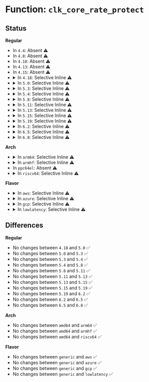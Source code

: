 # Function: <code>clk_core_rate_protect</code>

## Status
<b>Regular</b>
<ul>
<li>
In <code>4.4</code>: Absent ⚠️
</li>
<li>
In <code>4.8</code>: Absent ⚠️
</li>
<li>
In <code>4.10</code>: Absent ⚠️
</li>
<li>
In <code>4.13</code>: Absent ⚠️
</li>
<li>
In <code>4.15</code>: Absent ⚠️
</li>
<li>
<details>
<summary>In <code>4.18</code>: Selective Inline ⚠️</summary>

```c
void clk_core_rate_protect(struct clk_core *core);
```

**Collision:** Unique Static

**Inline:** Selective

**Transformation:** False

**Instances:**

```
In drivers/clk/clk.c (ffffffff815df9ed)
Location: drivers/clk/clk.c:619
Inline: True
Inline callers:
  - drivers/clk/clk.c:clk_set_phase
  - drivers/clk/clk.c:clk_set_rate_range
Direct callers:
  - drivers/clk/clk.c:clk_set_phase
  - drivers/clk/clk.c:clk_set_rate_range
```
**Symbols:**

```
ffffffff815df260-ffffffff815df2a4: clk_core_rate_protect (STB_LOCAL)
```
</details>
</li>
<li>
<details>
<summary>In <code>5.0</code>: Selective Inline ⚠️</summary>

```c
void clk_core_rate_protect(struct clk_core *core);
```

**Collision:** Unique Static

**Inline:** Selective

**Transformation:** False

**Instances:**

```
In drivers/clk/clk.c (ffffffff815f9926)
Location: drivers/clk/clk.c:617
Inline: True
Inline callers:
  - drivers/clk/clk.c:clk_set_duty_cycle
  - drivers/clk/clk.c:clk_set_phase
  - drivers/clk/clk.c:clk_set_rate_range
  - drivers/clk/clk.c:clk_core_prepare
Direct callers:
  - drivers/clk/clk.c:clk_set_duty_cycle
  - drivers/clk/clk.c:clk_set_phase
  - drivers/clk/clk.c:clk_set_rate_range
  - drivers/clk/clk.c:clk_core_prepare
```
**Symbols:**

```
ffffffff815f8b80-ffffffff815f8bc4: clk_core_rate_protect (STB_LOCAL)
```
</details>
</li>
<li>
<details>
<summary>In <code>5.3</code>: Selective Inline ⚠️</summary>

```c
void clk_core_rate_protect(struct clk_core *core);
```

**Collision:** Unique Static

**Inline:** Selective

**Transformation:** False

**Instances:**

```
In drivers/clk/clk.c (ffffffff8162bcd6)
Location: drivers/clk/clk.c:738
Inline: True
Inline callers:
  - drivers/clk/clk.c:clk_set_duty_cycle
  - drivers/clk/clk.c:clk_set_phase
  - drivers/clk/clk.c:clk_set_rate_range
  - drivers/clk/clk.c:clk_core_prepare
Direct callers:
  - drivers/clk/clk.c:clk_set_duty_cycle
  - drivers/clk/clk.c:clk_set_phase
  - drivers/clk/clk.c:clk_set_rate_range
  - drivers/clk/clk.c:clk_core_prepare
```
**Symbols:**

```
ffffffff8162adb0-ffffffff8162adf4: clk_core_rate_protect (STB_LOCAL)
```
</details>
</li>
<li>
<details>
<summary>In <code>5.4</code>: Selective Inline ⚠️</summary>

```c
void clk_core_rate_protect(struct clk_core *core);
```

**Collision:** Unique Static

**Inline:** Selective

**Transformation:** False

**Instances:**

```
In drivers/clk/clk.c (ffffffff8164efa6)
Location: drivers/clk/clk.c:746
Inline: True
Inline callers:
  - drivers/clk/clk.c:clk_set_duty_cycle
  - drivers/clk/clk.c:clk_set_phase
  - drivers/clk/clk.c:clk_set_rate_range
  - drivers/clk/clk.c:clk_core_prepare
Direct callers:
  - drivers/clk/clk.c:clk_set_duty_cycle
  - drivers/clk/clk.c:clk_set_phase
  - drivers/clk/clk.c:clk_set_rate_range
  - drivers/clk/clk.c:clk_core_prepare
```
**Symbols:**

```
ffffffff8164c860-ffffffff8164c8a4: clk_core_rate_protect (STB_LOCAL)
```
</details>
</li>
<li>
<details>
<summary>In <code>5.8</code>: Selective Inline ⚠️</summary>

```c
void clk_core_rate_protect(struct clk_core *core);
```

**Collision:** Unique Static

**Inline:** Selective

**Transformation:** False

**Instances:**

```
In drivers/clk/clk.c (ffffffff81701d60)
Location: drivers/clk/clk.c:750
Inline: True
Inline callers:
  - drivers/clk/clk.c:clk_set_duty_cycle
  - drivers/clk/clk.c:clk_set_duty_cycle
  - drivers/clk/clk.c:clk_set_duty_cycle
  - drivers/clk/clk.c:clk_set_duty_cycle
  - drivers/clk/clk.c:clk_set_duty_cycle
  - drivers/clk/clk.c:clk_set_duty_cycle
  - drivers/clk/clk.c:clk_set_phase
  - drivers/clk/clk.c:clk_set_phase
  - drivers/clk/clk.c:clk_set_phase
  - drivers/clk/clk.c:clk_set_phase
  - drivers/clk/clk.c:clk_set_phase
  - drivers/clk/clk.c:clk_set_phase
  - drivers/clk/clk.c:clk_set_rate_range
  - drivers/clk/clk.c:clk_set_rate_range
  - drivers/clk/clk.c:clk_set_rate_range
  - drivers/clk/clk.c:clk_set_rate_range
  - drivers/clk/clk.c:clk_set_rate_range
  - drivers/clk/clk.c:clk_set_rate_range
  - drivers/clk/clk.c:clk_core_prepare
  - drivers/clk/clk.c:clk_core_prepare
  - drivers/clk/clk.c:clk_core_prepare
  - drivers/clk/clk.c:clk_core_prepare
  - drivers/clk/clk.c:clk_core_prepare
Direct callers:
  - drivers/clk/clk.c:clk_set_duty_cycle
  - drivers/clk/clk.c:clk_set_phase
  - drivers/clk/clk.c:clk_set_rate_range
  - drivers/clk/clk.c:clk_core_prepare
```
**Symbols:**

```
ffffffff816fff90-ffffffff81700005: clk_core_rate_protect (STB_LOCAL)
```
</details>
</li>
<li>
<details>
<summary>In <code>5.11</code>: Selective Inline ⚠️</summary>

```c
void clk_core_rate_protect(struct clk_core *core);
```

**Collision:** Unique Static

**Inline:** Selective

**Transformation:** False

**Instances:**

```
In drivers/clk/clk.c (ffffffff8171f0a0)
Location: drivers/clk/clk.c:744
Inline: True
Inline callers:
  - drivers/clk/clk.c:clk_set_duty_cycle
  - drivers/clk/clk.c:clk_set_duty_cycle
  - drivers/clk/clk.c:clk_set_duty_cycle
  - drivers/clk/clk.c:clk_set_duty_cycle
  - drivers/clk/clk.c:clk_set_duty_cycle
  - drivers/clk/clk.c:clk_set_duty_cycle
  - drivers/clk/clk.c:clk_set_phase
  - drivers/clk/clk.c:clk_set_phase
  - drivers/clk/clk.c:clk_set_phase
  - drivers/clk/clk.c:clk_set_phase
  - drivers/clk/clk.c:clk_set_phase
  - drivers/clk/clk.c:clk_core_prepare
  - drivers/clk/clk.c:clk_core_prepare
  - drivers/clk/clk.c:clk_core_prepare
  - drivers/clk/clk.c:clk_core_prepare
  - drivers/clk/clk.c:clk_core_prepare
Direct callers:
  - drivers/clk/clk.c:clk_set_duty_cycle
  - drivers/clk/clk.c:clk_set_phase
  - drivers/clk/clk.c:clk_core_prepare
```
**Symbols:**

```
ffffffff8171d2b0-ffffffff8171d325: clk_core_rate_protect (STB_LOCAL)
```
</details>
</li>
<li>
<details>
<summary>In <code>5.13</code>: Selective Inline ⚠️</summary>

```c
void clk_core_rate_protect(struct clk_core *core);
```

**Collision:** Unique Static

**Inline:** Selective

**Transformation:** False

**Instances:**

```
In drivers/clk/clk.c (ffffffff816ffcf0)
Location: drivers/clk/clk.c:744
Inline: True
Inline callers:
  - drivers/clk/clk.c:clk_set_duty_cycle
  - drivers/clk/clk.c:clk_set_duty_cycle
  - drivers/clk/clk.c:clk_set_duty_cycle
  - drivers/clk/clk.c:clk_set_duty_cycle
  - drivers/clk/clk.c:clk_set_duty_cycle
  - drivers/clk/clk.c:clk_set_duty_cycle
  - drivers/clk/clk.c:clk_set_phase
  - drivers/clk/clk.c:clk_set_phase
  - drivers/clk/clk.c:clk_set_phase
  - drivers/clk/clk.c:clk_set_phase
  - drivers/clk/clk.c:clk_set_phase
  - drivers/clk/clk.c:clk_core_prepare
  - drivers/clk/clk.c:clk_core_prepare
  - drivers/clk/clk.c:clk_core_prepare
  - drivers/clk/clk.c:clk_core_prepare
  - drivers/clk/clk.c:clk_core_prepare
Direct callers:
  - drivers/clk/clk.c:clk_set_duty_cycle
  - drivers/clk/clk.c:clk_set_phase
  - drivers/clk/clk.c:clk_core_prepare
```
**Symbols:**

```
ffffffff816fe340-ffffffff816fe3b5: clk_core_rate_protect (STB_LOCAL)
```
</details>
</li>
<li>
<details>
<summary>In <code>5.15</code>: Selective Inline ⚠️</summary>

```c
void clk_core_rate_protect(struct clk_core *core);
```

**Collision:** Unique Static

**Inline:** Selective

**Transformation:** False

**Instances:**

```
In drivers/clk/clk.c (ffffffff8177a4f0)
Location: drivers/clk/clk.c:744
Inline: True
Inline callers:
  - drivers/clk/clk.c:clk_set_duty_cycle
  - drivers/clk/clk.c:clk_set_duty_cycle
  - drivers/clk/clk.c:clk_set_duty_cycle
  - drivers/clk/clk.c:clk_set_duty_cycle
  - drivers/clk/clk.c:clk_set_duty_cycle
  - drivers/clk/clk.c:clk_set_duty_cycle
  - drivers/clk/clk.c:clk_set_phase
  - drivers/clk/clk.c:clk_set_phase
  - drivers/clk/clk.c:clk_set_phase
  - drivers/clk/clk.c:clk_set_phase
  - drivers/clk/clk.c:clk_set_phase
  - drivers/clk/clk.c:clk_core_prepare
  - drivers/clk/clk.c:clk_core_prepare
  - drivers/clk/clk.c:clk_core_prepare
  - drivers/clk/clk.c:clk_core_prepare
  - drivers/clk/clk.c:clk_core_prepare
Direct callers:
  - drivers/clk/clk.c:clk_set_duty_cycle
  - drivers/clk/clk.c:clk_set_phase
  - drivers/clk/clk.c:clk_core_prepare
```
**Symbols:**

```
ffffffff81778b30-ffffffff81778ba5: clk_core_rate_protect (STB_LOCAL)
```
</details>
</li>
<li>
<details>
<summary>In <code>5.19</code>: Selective Inline ⚠️</summary>

```c
void clk_core_rate_protect(struct clk_core *core);
```

**Collision:** Unique Static

**Inline:** Selective

**Transformation:** False

**Instances:**

```
In drivers/clk/clk.c (ffffffff818b0b74)
Location: drivers/clk/clk.c:756
Inline: True
Inline callers:
  - drivers/clk/clk.c:clk_set_duty_cycle
  - drivers/clk/clk.c:clk_set_duty_cycle
  - drivers/clk/clk.c:clk_set_duty_cycle
  - drivers/clk/clk.c:clk_set_duty_cycle
  - drivers/clk/clk.c:clk_set_duty_cycle
  - drivers/clk/clk.c:clk_set_duty_cycle
  - drivers/clk/clk.c:clk_set_phase
  - drivers/clk/clk.c:clk_set_phase
  - drivers/clk/clk.c:clk_set_phase
  - drivers/clk/clk.c:clk_set_phase
  - drivers/clk/clk.c:clk_set_phase
  - drivers/clk/clk.c:clk_set_phase
  - drivers/clk/clk.c:clk_round_rate
  - drivers/clk/clk.c:clk_round_rate
  - drivers/clk/clk.c:clk_round_rate
  - drivers/clk/clk.c:clk_round_rate
  - drivers/clk/clk.c:clk_round_rate
  - drivers/clk/clk.c:clk_round_rate
  - drivers/clk/clk.c:clk_core_prepare
  - drivers/clk/clk.c:clk_core_prepare
  - drivers/clk/clk.c:clk_core_prepare
  - drivers/clk/clk.c:clk_core_prepare
  - drivers/clk/clk.c:clk_core_prepare
Direct callers:
  - drivers/clk/clk.c:clk_set_duty_cycle
  - drivers/clk/clk.c:clk_set_phase
  - drivers/clk/clk.c:clk_round_rate
  - drivers/clk/clk.c:clk_core_prepare
```
**Symbols:**

```
ffffffff818af020-ffffffff818af0ad: clk_core_rate_protect (STB_LOCAL)
```
</details>
</li>
<li>
<details>
<summary>In <code>6.2</code>: Selective Inline ⚠️</summary>

```c
void clk_core_rate_protect(struct clk_core *core);
```

**Collision:** Unique Static

**Inline:** Selective

**Transformation:** False

**Instances:**

```
In drivers/clk/clk.c (ffffffff819fda74)
Location: drivers/clk/clk.c:841
Inline: True
Inline callers:
  - drivers/clk/clk.c:clk_set_duty_cycle
  - drivers/clk/clk.c:clk_set_duty_cycle
  - drivers/clk/clk.c:clk_set_duty_cycle
  - drivers/clk/clk.c:clk_set_duty_cycle
  - drivers/clk/clk.c:clk_set_duty_cycle
  - drivers/clk/clk.c:clk_set_duty_cycle
  - drivers/clk/clk.c:clk_set_phase
  - drivers/clk/clk.c:clk_set_phase
  - drivers/clk/clk.c:clk_set_phase
  - drivers/clk/clk.c:clk_set_phase
  - drivers/clk/clk.c:clk_set_phase
  - drivers/clk/clk.c:clk_set_phase
  - drivers/clk/clk.c:clk_round_rate
  - drivers/clk/clk.c:clk_round_rate
  - drivers/clk/clk.c:clk_round_rate
  - drivers/clk/clk.c:clk_round_rate
  - drivers/clk/clk.c:clk_round_rate
  - drivers/clk/clk.c:clk_core_prepare
  - drivers/clk/clk.c:clk_core_prepare
  - drivers/clk/clk.c:clk_core_prepare
  - drivers/clk/clk.c:clk_core_prepare
  - drivers/clk/clk.c:clk_core_prepare
Direct callers:
  - drivers/clk/clk.c:clk_set_duty_cycle
  - drivers/clk/clk.c:clk_set_phase
  - drivers/clk/clk.c:clk_round_rate
  - drivers/clk/clk.c:clk_core_prepare
```
**Symbols:**

```
ffffffff819fab50-ffffffff819fabdd: clk_core_rate_protect (STB_LOCAL)
```
</details>
</li>
<li>
<details>
<summary>In <code>6.5</code>: Selective Inline ⚠️</summary>

```c
void clk_core_rate_protect(struct clk_core *core);
```

**Collision:** Unique Static

**Inline:** Selective

**Transformation:** False

**Instances:**

```
In drivers/clk/clk.c (ffffffff81a45c12)
Location: drivers/clk/clk.c:883
Inline: True
Inline callers:
  - drivers/clk/clk.c:clk_set_duty_cycle
  - drivers/clk/clk.c:clk_set_duty_cycle
  - drivers/clk/clk.c:clk_set_duty_cycle
  - drivers/clk/clk.c:clk_set_duty_cycle
  - drivers/clk/clk.c:clk_set_duty_cycle
  - drivers/clk/clk.c:clk_set_duty_cycle
  - drivers/clk/clk.c:clk_set_phase
  - drivers/clk/clk.c:clk_set_phase
  - drivers/clk/clk.c:clk_set_phase
  - drivers/clk/clk.c:clk_set_phase
  - drivers/clk/clk.c:clk_set_phase
  - drivers/clk/clk.c:clk_set_phase
  - drivers/clk/clk.c:clk_round_rate
  - drivers/clk/clk.c:clk_round_rate
  - drivers/clk/clk.c:clk_round_rate
  - drivers/clk/clk.c:clk_round_rate
  - drivers/clk/clk.c:clk_round_rate
  - drivers/clk/clk.c:clk_core_prepare
  - drivers/clk/clk.c:clk_core_prepare
  - drivers/clk/clk.c:clk_core_prepare
  - drivers/clk/clk.c:clk_core_prepare
  - drivers/clk/clk.c:clk_core_prepare
Direct callers:
  - drivers/clk/clk.c:clk_set_duty_cycle
  - drivers/clk/clk.c:clk_set_phase
  - drivers/clk/clk.c:clk_round_rate
  - drivers/clk/clk.c:clk_core_prepare
```
**Symbols:**

```
ffffffff81a42ff0-ffffffff81a4307d: clk_core_rate_protect (STB_LOCAL)
```
</details>
</li>
<li>
<details>
<summary>In <code>6.8</code>: Selective Inline ⚠️</summary>

```c
void clk_core_rate_protect(struct clk_core *core);
```

**Collision:** Unique Static

**Inline:** Selective

**Transformation:** False

**Instances:**

```
In drivers/clk/clk.c (ffffffff81a91702)
Location: drivers/clk/clk.c:883
Inline: True
Inline callers:
  - drivers/clk/clk.c:clk_set_duty_cycle
  - drivers/clk/clk.c:clk_set_duty_cycle
  - drivers/clk/clk.c:clk_set_duty_cycle
  - drivers/clk/clk.c:clk_set_duty_cycle
  - drivers/clk/clk.c:clk_set_duty_cycle
  - drivers/clk/clk.c:clk_set_duty_cycle
  - drivers/clk/clk.c:clk_set_phase
  - drivers/clk/clk.c:clk_set_phase
  - drivers/clk/clk.c:clk_set_phase
  - drivers/clk/clk.c:clk_set_phase
  - drivers/clk/clk.c:clk_set_phase
  - drivers/clk/clk.c:clk_set_phase
  - drivers/clk/clk.c:clk_round_rate
  - drivers/clk/clk.c:clk_round_rate
  - drivers/clk/clk.c:clk_round_rate
  - drivers/clk/clk.c:clk_round_rate
  - drivers/clk/clk.c:clk_round_rate
  - drivers/clk/clk.c:clk_core_prepare
  - drivers/clk/clk.c:clk_core_prepare
  - drivers/clk/clk.c:clk_core_prepare
  - drivers/clk/clk.c:clk_core_prepare
  - drivers/clk/clk.c:clk_core_prepare
Direct callers:
  - drivers/clk/clk.c:clk_set_duty_cycle
  - drivers/clk/clk.c:clk_set_phase
  - drivers/clk/clk.c:clk_round_rate
  - drivers/clk/clk.c:clk_core_prepare
```
**Symbols:**

```
ffffffff81a8eb00-ffffffff81a8eb8d: clk_core_rate_protect (STB_LOCAL)
```
</details>
</li>
</ul>
<b>Arch</b>
<ul>
<li>
<details>
<summary>In <code>arm64</code>: Selective Inline ⚠️</summary>

```c
void clk_core_rate_protect(struct clk_core *core);
```

**Collision:** Unique Static

**Inline:** Selective

**Transformation:** False

**Instances:**

```
In drivers/clk/clk.c (ffff8000107c0210)
Location: drivers/clk/clk.c:746
Inline: True
Inline callers:
  - drivers/clk/clk.c:clk_set_duty_cycle
  - drivers/clk/clk.c:clk_set_phase
  - drivers/clk/clk.c:clk_set_rate_range
  - drivers/clk/clk.c:clk_core_prepare
Direct callers:
  - drivers/clk/clk.c:clk_set_duty_cycle
  - drivers/clk/clk.c:clk_set_phase
  - drivers/clk/clk.c:clk_set_rate_range
  - drivers/clk/clk.c:clk_core_prepare
```
**Symbols:**

```
ffff8000107bb798-ffff8000107bb7e0: clk_core_rate_protect (STB_LOCAL)
```
</details>
</li>
<li>
<details>
<summary>In <code>armhf</code>: Selective Inline ⚠️</summary>

```c
void clk_core_rate_protect(struct clk_core *core);
```

**Collision:** Unique Static

**Inline:** Selective

**Transformation:** False

**Instances:**

```
In drivers/clk/clk.c (c08e9f0c)
Location: drivers/clk/clk.c:746
Inline: True
Inline callers:
  - drivers/clk/clk.c:clk_set_duty_cycle
  - drivers/clk/clk.c:clk_set_phase
  - drivers/clk/clk.c:clk_set_rate_range
  - drivers/clk/clk.c:clk_core_prepare
Direct callers:
  - drivers/clk/clk.c:clk_set_duty_cycle
  - drivers/clk/clk.c:clk_set_phase
  - drivers/clk/clk.c:clk_set_rate_range
  - drivers/clk/clk.c:clk_core_prepare
```
**Symbols:**

```
c08e7508-c08e754c: clk_core_rate_protect (STB_LOCAL)
```
</details>
</li>
<li>
In <code>ppc64el</code>: Absent ⚠️
</li>
<li>
<details>
<summary>In <code>riscv64</code>: Selective Inline ⚠️</summary>

```c
void clk_core_rate_protect(struct clk_core *core);
```

**Collision:** Unique Static

**Inline:** Selective

**Transformation:** False

**Instances:**

```
In drivers/clk/clk.c (ffffffe00050ca8c)
Location: drivers/clk/clk.c:746
Inline: True
Inline callers:
  - drivers/clk/clk.c:clk_set_duty_cycle
  - drivers/clk/clk.c:clk_set_phase
  - drivers/clk/clk.c:clk_set_rate_range
  - drivers/clk/clk.c:clk_core_prepare
Direct callers:
  - drivers/clk/clk.c:clk_set_duty_cycle
  - drivers/clk/clk.c:clk_set_phase
  - drivers/clk/clk.c:clk_set_rate_range
  - drivers/clk/clk.c:clk_core_prepare
```
**Symbols:**

```
ffffffe00050a54a-ffffffe00050a588: clk_core_rate_protect (STB_LOCAL)
```
</details>
</li>
</ul>
<b>Flavor</b>
<ul>
<li>
<details>
<summary>In <code>aws</code>: Selective Inline ⚠️</summary>

```c
void clk_core_rate_protect(struct clk_core *core);
```

**Collision:** Unique Static

**Inline:** Selective

**Transformation:** False

**Instances:**

```
In drivers/clk/clk.c (ffffffff81615006)
Location: drivers/clk/clk.c:746
Inline: True
Inline callers:
  - drivers/clk/clk.c:clk_set_duty_cycle
  - drivers/clk/clk.c:clk_set_phase
  - drivers/clk/clk.c:clk_set_rate_range
  - drivers/clk/clk.c:clk_core_prepare
Direct callers:
  - drivers/clk/clk.c:clk_set_duty_cycle
  - drivers/clk/clk.c:clk_set_phase
  - drivers/clk/clk.c:clk_set_rate_range
  - drivers/clk/clk.c:clk_core_prepare
```
**Symbols:**

```
ffffffff816128c0-ffffffff81612904: clk_core_rate_protect (STB_LOCAL)
```
</details>
</li>
<li>
<details>
<summary>In <code>azure</code>: Selective Inline ⚠️</summary>

```c
void clk_core_rate_protect(struct clk_core *core);
```

**Collision:** Unique Static

**Inline:** Selective

**Transformation:** False

**Instances:**

```
In drivers/clk/clk.c (ffffffff81609536)
Location: drivers/clk/clk.c:746
Inline: True
Inline callers:
  - drivers/clk/clk.c:clk_set_duty_cycle
  - drivers/clk/clk.c:clk_set_phase
  - drivers/clk/clk.c:clk_set_rate_range
  - drivers/clk/clk.c:clk_core_prepare
Direct callers:
  - drivers/clk/clk.c:clk_set_duty_cycle
  - drivers/clk/clk.c:clk_set_phase
  - drivers/clk/clk.c:clk_set_rate_range
  - drivers/clk/clk.c:clk_core_prepare
```
**Symbols:**

```
ffffffff81606e10-ffffffff81606e54: clk_core_rate_protect (STB_LOCAL)
```
</details>
</li>
<li>
<details>
<summary>In <code>gcp</code>: Selective Inline ⚠️</summary>

```c
void clk_core_rate_protect(struct clk_core *core);
```

**Collision:** Unique Static

**Inline:** Selective

**Transformation:** False

**Instances:**

```
In drivers/clk/clk.c (ffffffff81642de6)
Location: drivers/clk/clk.c:746
Inline: True
Inline callers:
  - drivers/clk/clk.c:clk_set_duty_cycle
  - drivers/clk/clk.c:clk_set_phase
  - drivers/clk/clk.c:clk_set_rate_range
  - drivers/clk/clk.c:clk_core_prepare
Direct callers:
  - drivers/clk/clk.c:clk_set_duty_cycle
  - drivers/clk/clk.c:clk_set_phase
  - drivers/clk/clk.c:clk_set_rate_range
  - drivers/clk/clk.c:clk_core_prepare
```
**Symbols:**

```
ffffffff816406a0-ffffffff816406e4: clk_core_rate_protect (STB_LOCAL)
```
</details>
</li>
<li>
<details>
<summary>In <code>lowlatency</code>: Selective Inline ⚠️</summary>

```c
void clk_core_rate_protect(struct clk_core *core);
```

**Collision:** Unique Static

**Inline:** Selective

**Transformation:** False

**Instances:**

```
In drivers/clk/clk.c (ffffffff8165d226)
Location: drivers/clk/clk.c:746
Inline: True
Inline callers:
  - drivers/clk/clk.c:clk_set_duty_cycle
  - drivers/clk/clk.c:clk_set_phase
  - drivers/clk/clk.c:clk_set_rate_range
  - drivers/clk/clk.c:clk_core_prepare
Direct callers:
  - drivers/clk/clk.c:clk_set_duty_cycle
  - drivers/clk/clk.c:clk_set_phase
  - drivers/clk/clk.c:clk_set_rate_range
  - drivers/clk/clk.c:clk_core_prepare
```
**Symbols:**

```
ffffffff8165a9f0-ffffffff8165aa34: clk_core_rate_protect (STB_LOCAL)
```
</details>
</li>
</ul>

## Differences
<b>Regular</b>
<ul>
<li>
No changes between <code>4.18</code> and <code>5.0</code> ✅
</li>
<li>
No changes between <code>5.0</code> and <code>5.3</code> ✅
</li>
<li>
No changes between <code>5.3</code> and <code>5.4</code> ✅
</li>
<li>
No changes between <code>5.4</code> and <code>5.8</code> ✅
</li>
<li>
No changes between <code>5.8</code> and <code>5.11</code> ✅
</li>
<li>
No changes between <code>5.11</code> and <code>5.13</code> ✅
</li>
<li>
No changes between <code>5.13</code> and <code>5.15</code> ✅
</li>
<li>
No changes between <code>5.15</code> and <code>5.19</code> ✅
</li>
<li>
No changes between <code>5.19</code> and <code>6.2</code> ✅
</li>
<li>
No changes between <code>6.2</code> and <code>6.5</code> ✅
</li>
<li>
No changes between <code>6.5</code> and <code>6.8</code> ✅
</li>
</ul>
<b>Arch</b>
<ul>
<li>
No changes between <code>amd64</code> and <code>arm64</code> ✅
</li>
<li>
No changes between <code>amd64</code> and <code>armhf</code> ✅
</li>
<li>
No changes between <code>amd64</code> and <code>riscv64</code> ✅
</li>
</ul>
<b>Flavor</b>
<ul>
<li>
No changes between <code>generic</code> and <code>aws</code> ✅
</li>
<li>
No changes between <code>generic</code> and <code>azure</code> ✅
</li>
<li>
No changes between <code>generic</code> and <code>gcp</code> ✅
</li>
<li>
No changes between <code>generic</code> and <code>lowlatency</code> ✅
</li>
</ul>
